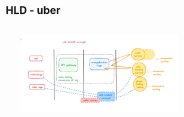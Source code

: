 # HLD - uber

<img src="broken-reference" alt="" class="gitbook-drawing">

<figure><img src=".gitbook/assets/image (2).png" alt=""><figcaption></figcaption></figure>

